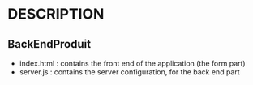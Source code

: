 # DESCRIPTION

## BackEndProduit

* index.html : contains the front end of the application (the form part)
* server.js : contains the server configuration, for the back end part
